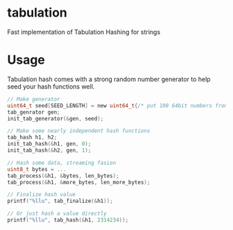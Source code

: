 # tabulation
Fast implementation of Tabulation Hashing for strings

# Usage
Tabulation hash comes with a strong random number generator to help seed your hash functions well.
```c
// Make generator
uint64_t seed[SEED_LENGTH] = new uint64_t{/* put 100 64bit numbers from https://www.random.org/ here */}
tab_genrator gen;
init_tab_generator(&gen, seed);

// Make some nearly independent hash functions
tab_hash h1, h2;
init_tab_hash(&h1, gen, 0);
init_tab_hash(&h2, gen, 1);

// Hash some data, streaming fasion
uint8_t bytes = ...
tab_process(&h1, &bytes, len_bytes);
tab_process(&h1, &more_bytes, len_more_bytes);

// Finalize hash value
printf("%llu", tab_finalize(&h1));

// Or just hash a value directly
printf("%llu", tab_hash(&h1, 2314234));
```
